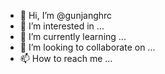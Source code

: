 - 👋 Hi, I’m @gunjanghrc
- 👀 I’m interested in ...
- 🌱 I’m currently learning ...
- 💞️ I’m looking to collaborate on ...
- 📫 How to reach me ...

<!---
gunjanghrc/gunjanghrc is a ✨ special ✨ repository because its `README.md` (this file) appears on your GitHub profile.
You can click the Preview link to take a look at your changes.
--->
